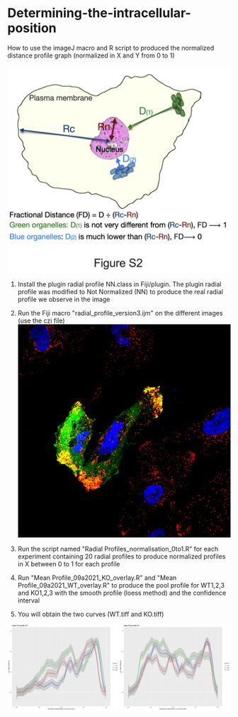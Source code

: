 # Determining-the-intracellular-position

How to use the imageJ macro and R script to produced the normalized distance profile graph (normalized in X and Y from 0 to 1)  

![shema ](./shema.png)

1) Install the plugin radial profile NN.class in Fiji/plugin.
The plugin radial profile was modified to Not Normalized (NN) to produce the real radial profile we observe in the image

2) Run the Fiji macro "radial_profile_version3.ijm" on the different images (use the czi file) 
 ![confocal image ](./image_2.jpg)

3) Run the script named "Radial Profiles_normalisation_0to1.R" for each experiment containing 20 radial profiles to produce  normalized profiles in X  between 0 to 1 for each profile

4) Run "Mean Profile_09a2021_KO_overlay.R" and "Mean Profile_09a2021_WT_overlay.R" to produce the pool profile for WT1,2,3 and KO1,2,3 with the smooth profile (loess method) and the confidence interval

5) You will obtain the two curves (WT.tiff and KO.tiff)

![WT versus KO radial distance to nucleus ](./Normalized_radial_profile.png)
